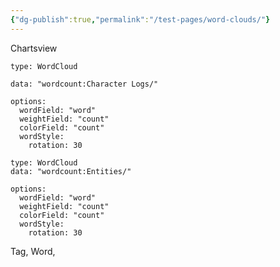 ```yaml
---
{"dg-publish":true,"permalink":"/test-pages/word-clouds/"}
---
```



Chartsview

```chartsview
type: WordCloud

data: "wordcount:Character Logs/"

options:
  wordField: "word"
  weightField: "count"
  colorField: "count"
  wordStyle:
    rotation: 30
```

```chartsview
type: WordCloud 
data: "wordcount:Entities/"

options:
  wordField: "word"
  weightField: "count"
  colorField: "count"
  wordStyle:
    rotation: 30
```


Tag, Word, 